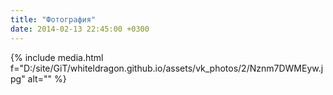 ```yaml
---
title: "Фотография"
date: 2014-02-13 22:45:00 +0300
---
```



{% include media.html f="D:/site/GiT/whiteldragon.github.io/assets/vk_photos/2/Nznm7DWMEyw.jpg" alt="" %}
